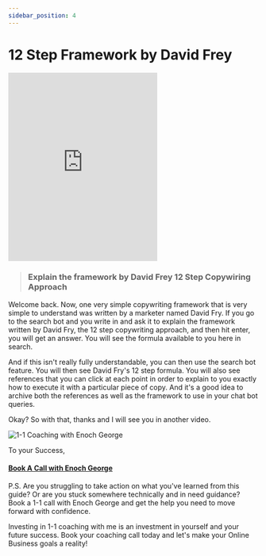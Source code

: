 ```yaml
---
sidebar_position: 4
---
```

# 12 Step Framework by David Frey

<iframe class="is-fullwidth" height="380" src="https://www.youtube.com/embed/PnIEGui1ZVc" title="YouTube video player" frameborder="0" allow="accelerometer; autoplay; clipboard-write; encrypted-media; gyroscope; picture-in-picture; web-share" allowfullscreen="allowfullscreen"></iframe>


>  ### Explain the framework by David Frey 12 Step Copywiring Approach
> 
Welcome back. Now, one very simple copywriting framework that is very simple to understand was written by a marketer named David Fry. If you go to the search bot and you write in and ask it to explain the framework written by David Fry, the 12 step copywriting approach, and then hit enter, you will get an answer. You will see the formula available to you here in search.

And if this isn't really fully understandable, you can then use the search bot feature. You will then see David Fry's 12 step formula. You will also see references that you can click at each point in order to explain to you exactly how to execute it with a particular piece of copy. And it's a good idea to archive both the references as well as the framework to use in your chat bot queries.

Okay? So with that, thanks and I will see you in another video.





![1-1 Coaching with Enoch George](https://trafficbingoassets.s3.us-east-2.amazonaws.com/enochgeorge120x120.jpeg)

To your Success, 

#### [Book A Call with Enoch George](https://buildbusiness.online/courses/youtube-secrets/)  

P.S. Are you struggling to take action on what you've learned from this guide? Or are you stuck somewhere technically and in need guidance? Book a 1-1 call with Enoch George and get the help you need to move forward with confidence.

Investing in 1-1 coaching with me is an investment in yourself and your future success. Book your coaching call today and let's make your Online Business goals a reality!


